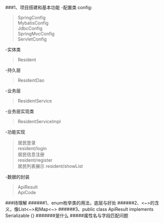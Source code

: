###1、项目搭建和基本功能
-配置类
config:
>SpringConfig\
>MybatisConfig\
>JdbcConfig\
>SpringMvcConfig\
>ServletConfig

-实体类
>Resident


-持久层
>ResidentDao

-业务层
>ResidentService
> 

-业务层实现类
>ResidentServiceImpl
> 
> 


-功能实现
>居民登录       
> resident/login\
>居民信息注册     
> resident/register\
>居民列表展示
> resident/showList


-数据的封装
>ApiResult\
>ApiCode

###待理解
######1、enum枚举类的用法，底层与好处
######2、<~>的含义，像List<~>和Map<~>
######3、public class ApiResult<T> implements Serializable {}
#######<T>是什么
#####属性名与字段匹配问题




